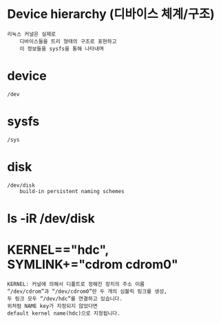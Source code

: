 # Device hierarchy (디바이스 체계/구조)
    리눅스 커널은 실제로 
        디바이스들을 트리 형태의 구조로 표현하고 
        이 정보들을 sysfs을 통해 나타내며

# device
    /dev

# sysfs
    /sys

# disk
    /dev/disk
        build-in persistent naming schemes
# ls -iR /dev/disk

# KERNEL=="hdc", SYMLINK+="cdrom cdrom0"
    KERNEL: 커널에 의해서 디폴트로 정해진 장치의 주소 이름
    “/dev/cdrom”과 “/dev/cdrom0”란 두 개의 심볼릭 링크를 생성, 
    두 링크 모두 “/dev/hdc”를 연결하고 있습니다. 
    위처럼 NAME key가 지정되지 않았다면 
    default kernel name(hdc)으로 지정됩니다.


    
